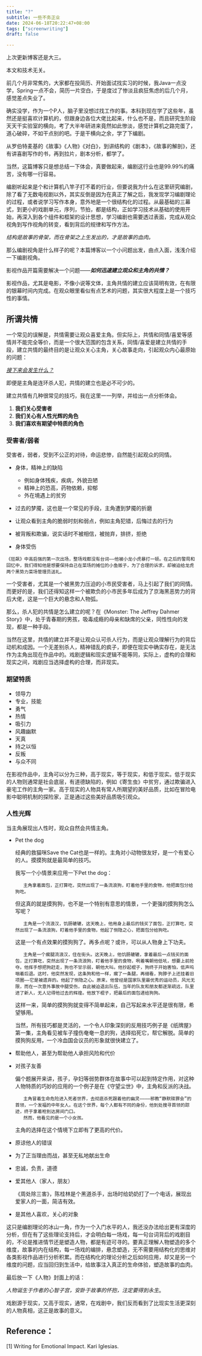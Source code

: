 ```yaml
---
title: "?"
subtitle: 一些不务正业
date: 2024-06-18T20:22:47+08:00
tags: ["screenwriting"]
draft: false

---
```


上次更新博客还是大三。

本文和技术无关。

<!--more-->

前几个月非常焦灼，大家都在投简历、开始面试找实习的时候，我Java一点没学，Spring一点不会，简历一片空白，于是度过了惨淡且疯狂焦虑的后几个月，感觉差点失业了。

确实没学，作为一个P人，脑子里没想过找工作的事。本科到现在学了这些年，虽然还是挺喜欢计算机的，但跟身边各位大佬比起来，什么也不是，而且研究生阶段天天干实验室的横向，考了大半年研进来竟然如此惨淡，感觉计算机之路完蛋了，道心破碎，不如干点别的吧。于是干横向之余，学了下编剧。

从罗伯特麦基的《故事》《人物》《对白》，到讲结构的《剧本》，《故事的解剖》，还有讲喜剧写作的书，再到拉片，剧本分析，都学了。

当然，这篇博客只是想总结一下体会，真要做起来，编剧这行业也是99.99%的痛苦，没有哪一行容易。

编剧听起来是个和计算机八竿子打不着的行业，但要说我为什么在这里研究编剧，除了看了无数电视剧以外，其实反倒是因为在真正了解之后，我发现学习编剧理论的过程，或者说学习写作本身，意外地是一个很结构化的过程。从最基础的三幕式，到更小的戏剧单元，序列，节拍，都是结构，正如学习技术从基础的使用开始，再深入到各个组件和框架的设计思想，学习编剧也需要透过表面，完成从观众视角到写作视角的转变，看到背后的规律和写作方法。



*结构是故事的骨架，而在骨架之上生发出的，才是故事的血肉。*



那么编剧视角是什么样子的呢？本篇博客以一个小问题出发，由点入面，浅浅介绍一下编剧视角。



影视作品开篇需要解决一个问题——***如何迅速建立观众和主角的共情？***



影视作品，尤其是电影，不像小说等文体，主角共情的建立应该简明有效，在有限的银幕时间内完成。在观众眼里看似有点艺术的问题，其实很大程度上是一个技巧性的事情。



## 所谓共情



一个常见的误解是，共情需要让观众喜爱主角。但实际上，共情和同情/喜爱等感情并不能完全等价，而是一个很大范围的包含关系，同情/喜爱是建立共情的手段，建立共情的最终目的是让观众关心主角，关心故事走向，引起观众内心最原始的问题：



<u>*接下来会发生什么？*</u>



即便是主角是连环杀人犯，共情的建立也是必不可少的。



建立共情有几种很常见的技巧，我在这里一一列举，并给出一点分析体会。

1. **我们关心受害者**
2. **我们关心有人性光辉的角色**
3. **我们喜欢有期望中特质的角色**



### 受害者/弱者

受害者，弱者，受到不公正的对待，命运悲惨，自然能引起观众的同情。

- 身体，精神上的缺陷
  - 例如身体残疾，疾病，外貌丑陋
  - 精神上的恐高，药物依赖，抑郁
  - 外在境遇上的贫穷
- 过去的梦魇，这也是一个常见的手段，主角遭到梦魇的折磨

- 让观众看到主角的脆弱时刻和弱点，例如主角犯错，后悔过去的行为
- 被背叛和欺骗，说实话时不被相信，被抛弃，排挤，拒绝
- 身体受伤

```
《狂飙》中高启强的第一次出场，整场戏都没有台词——他被小龙小虎暴打一顿。在之后的警局和回忆中，我们得知他是想要保持自己在菜场的摊位的小鱼贩子，为了合理的诉求，却被迫给龙虎两个黑势力菜场管理员送礼。
```

一个受害者，尤其是一个被黑势力压迫的小市民受害者，马上引起了我们的同情。而更好的是，我们还得知这样一个被欺负的小市民多年后成为了京海黑恶势力的背后大佬，这是一个巨大的悬念和人物弧。

那么，杀人犯的共情是怎么建立的呢？在《Monster: The Jeffrey Dahmer Story》中，处于青春期的男孩，吸毒成瘾的母亲和缺席的父亲，同性性向的发现，都是一种手段。

当然在这里，共情的建立并不是让观众认可杀人行为，而是让观众理解行为的背后动机和成因。一个无差别杀人，精神错乱的疯子，即便在现实中确实存在，是无法作为主角出现在作品中的。戏剧逻辑和现实逻辑不能等同，实际上，虚构的合理和现实之间，戏剧应当选择虚构的合理，而非现实。

### 期望特质

- 领导力
- 专业，技能
- 勇气
- 热情
- 吸引力
- 风趣幽默
- 天真
- 持之以恒
- 反叛
- 与众不同

在影视作品中，主角可以分为三种，高于现实，等于现实，和低于现实。低于现实的人物则通常是社会底层，有道德缺陷的，例如《寄生虫》中贫穷，通过欺骗进入豪宅工作的主角一家。高于现实的人物具有常人所期望的美好品质，比如在冒险电影中聪明机制的探险家，正是通过这些美好品质吸引观众。

### 人性光辉

当主角展现出人性时，观众自然会共情主角。

- Pet the dog

  经典的救猫咪Save the Cat也是一样的。主角对小动物很友好，是一个有爱心的人。摸摸狗就是最简单的技巧。

  我写一个小情景来应用一下Pet the dog：

  ```
     主角拿着面包，正打算吃，突然出现了一条流浪狗，盯着他手里的食物，他把面包分给狗吃。
  ```

  但这真的就是摸狗狗，也不是一个特别有意思的情景，一个更强的摸狗狗怎么写呢？

  ```
     主角是一个流浪汉，饥肠辘辘，这天晚上，他用身上最后的钱买了面包，正打算吃，突然出现了一条流浪狗，盯着他手里的食物，他起了恻隐之心，把面包分给狗吃。
  ```

  这是一个有点效果的摸狗狗了。再多点呢？或许，可以从人物身上下功夫。

  ```
     主角是一个瘸腿流浪汉，住在街头。这天晚上，他饥肠辘辘，拿着最后一点钱买的面包，正打算吃，突然出现了一条流浪狗，盯着他手里的食物，咧着嘴朝他低吼，想要上前抢夺。他挥手想把狗赶走，狗也不甘示弱，朝他大叫。他抄起棍子，狗终于开始害怕，低声呜咽着后退。这时，他突然发现，这条狗和他一样，瘸了一条腿，再细看，狗脖子上还挂着旧项圈——它是被遗弃的。他起了恻隐之心。原来，他曾经是国家队里最优秀的运动员，风光无限，而在一次意外事故中腿受伤，自此被迫退出队伍，当年的队友和朋友都逐渐疏远，队里进了新人，无人记得他过去的辉煌。他放下棍子，把最后的面包递给狗狗。
  ```

  这样一来，简单的摸狗狗就变得不简单起来，自己写起来水平还是很有限，希望够用。

  当然，所有技巧都是灵活的，一个令人印象深刻的反用技巧例子是《纸牌屋》第一集，主角看见被车子撞伤奄奄一息的狗，选择掐死它，帮它解脱。简单的摸狗狗反用，一个冷血国会议员的形象就很快建立了。

- 帮助他人，甚至为帮助他人承担风险和代价

- 对孩子友善

  偏个题展开来讲，孩子，孕妇等弱势群体在故事中可以起到特定作用，对这种人物特质的巧妙的应用的一个例子是在《守望尘世》中，主角和反派的决战。

  ```
     主角冒着生命危险进入死者世界，去彻底杀死跟着他的幽灵————邪教“静默赎罪会”的首领，一个发福的中年女人。在这个世界，每个人都有不同的身份，他到处搜寻首领的踪迹，终于拿着枪到达房间门口。
     然而，他看见的是一个小女孩。
  ```

  主角的选择在这个情境下立即有了更高的代价。

- 原谅他人的错误

- 为了正当理由而战，甚至无私地献出生命

- 忠诚，负责，道德

- 爱其他人（家人，朋友）

  《周处除三害》，陈桂林是个黑道杀手，出场时给奶奶打了一个电话，展现出爱家人的一面，简洁有效。

- 是其他人喜欢，关心的对象



这只是编剧理论的冰山一角，作为一个入门水平的人，我还没办法给出更有深度的分析，但在有了这些理论支持后，才会明白每一场戏，每一句台词背后的戏剧目的，不论是推进情节还是塑造人物，都是有迹可寻的。要真正理解人物塑造的多个维度，故事的内在结构，每一场戏的编排，悬念塑造，无不需要用结构化的思维对各类影视作品进行分析积累。而在结构化的理论分析之后如何应用，却又是另一个维度的问题，应当回归到生活中，给故事注入真正的生命体验，塑造故事的血肉。



最后放一下《人物》封面上的话：



*人物诞生于作者的心智子宫，安卧于故事的怀抱，注定要得到永生*。



戏剧源于现实，又高于现实，通常，在戏剧中，我们反而看到了比现实生活更深刻的人物真相，这正是故事的意义。



## **Reference：**

[1] Writing for Emotional Impact. Kari Iglesias.



